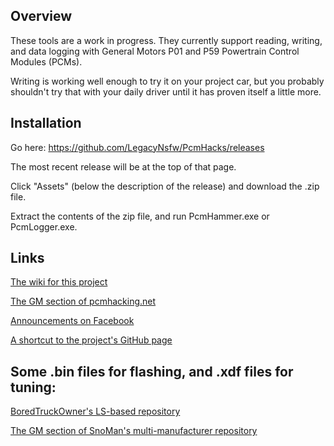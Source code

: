 ## Overview

These tools are a work in progress. They currently support reading, writing, and data logging with General Motors P01 and P59 Powertrain Control Modules (PCMs). 

Writing is working well enough to try it on your project car, but you probably shouldn't try that with your daily driver until it has proven itself a little more. 

## Installation

Go here: https://github.com/LegacyNsfw/PcmHacks/releases

The most recent release will be at the top of that page.

Click "Assets" (below the description of the release) and download the .zip file.   

Extract the contents of the zip file, and run PcmHammer.exe or PcmLogger.exe.

## Links

[The wiki for this project](https://github.com/LegacyNsfw/PcmHacks/wiki)

[The GM section of pcmhacking.net](https://pcmhacking.net/forums/viewforum.php?f=42)

[Announcements on Facebook](https://www.facebook.com/PcmHammer)

[A shortcut to the project's GitHub page](http://pcmhammer.org/)

## Some .bin files for flashing, and .xdf files for tuning:

[BoredTruckOwner's LS-based repository](https://github.com/BoredTruckOwner/LS_Based_Engine_Repository)

[The GM section of SnoMan's multi-manufacturer repository](https://github.com/Snoman002/Engine-Tune-Repository-TunerPro-EFIlive-TunerCat/tree/master/General%20Motors)
